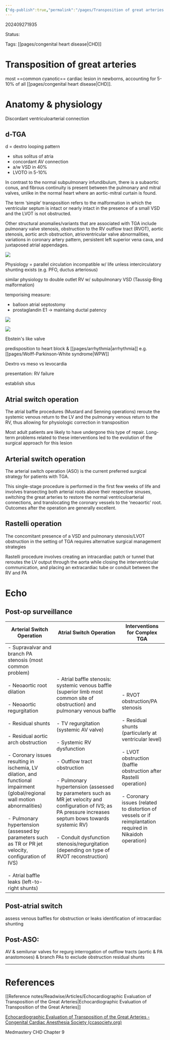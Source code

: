 ```yaml
---
{"dg-publish":true,"permalink":"/pages/Transposition of great arteries (conflicted)/"}
---
```



202409271935

Status: 

Tags: [[pages/congenital heart disease\|CHD]]

# Transposition of great arteries
most ==common cyanotic== cardiac lesion in newborns, accounting for 5-10% of all [[pages/congenital heart disease\|CHD]].

# Anatomy & physiology
Discordant ventriculoarterial connection

## d-TGA
d = dextro looping pattern
- situs solitus of atria
- concordant AV connection
- a/w VSD in 40%
- LVOTO in 5-10%

In contrast to the normal subpulmonary infundibulum, there is a subaortic conus, and fibrous continuity is present between the pulmonary and mitral valves, unlike in the normal heart where an aortic-mitral curtain is found.

The term ‘simple’ transposition refers to the malformation in which the ventricular septum is intact or nearly intact in the presence of a small VSD and the LVOT is not obstructed.

Other structural anomalies/variants that are associated with TGA include pulmonary valve stenosis, obstruction to the RV outflow tract (RVOT), aortic stenosis, aortic arch obstruction, atrioventricular valve abnormalities, variations in coronary artery pattern, persistent left superior vena cava, and juxtaposed atrial appendages.

![](https://i.imgur.com/hyQFbm5.png)

Physiology = parallel circulation
incompatible w/ life unless intercirculatory shunting exists (e.g. PFO, ductus arteriosus)

similar physiology to double outlet RV w/ subpulmonary VSD (Taussig-Bing malformation)

temporising measure:
- balloon atrial septostomy
- prostaglandin E1 → maintaing ductal patency

![](https://i.imgur.com/utLlclb.png)

![](https://i.imgur.com/ya5PKff.png)

Ebstein's like valve

predisposition to heart block & [[pages/arrhythmia\|arrhythmia]] e.g. [[pages/Wolff-Parkinson-White syndrome\|WPW]]

Dextro vs meso vs levocardia

presentation: RV failure

establish situs


## Atrial switch operation
The atrial baffle procedures (Mustard and Senning operations) reroute the systemic venous return to the LV and the pulmonary venous return to the RV, thus allowing for physiologic correction in transposition

Most adult patients are likely to have undergone this type of repair. Long-term problems related to these interventions led to the evolution of the surgical approach for this lesion


## Arterial switch operation
The arterial switch operation (ASO) is the current preferred surgical strategy for patients with TGA.

This single-stage procedure is performed in the first few weeks of life and involves transecting both arterial roots above their respective sinuses, switching the great arteries to restore the normal ventriculoarterial connections, and translocating the coronary vessels to the ‘neoaortic’ root. Outcomes after the operation are generally excellent.

## Rastelli operation
The concomitant presence of a VSD and pulmonary stenosis/LVOT obstruction in the setting of TGA requires alternative surgical management strategies

Rastelli procedure involves creating an intracardiac patch or tunnel that reroutes the LV output through the aorta while closing the interventricular communication, and placing an extracardiac tube or conduit between the RV and PA


# Echo
## Post-op surveillance

| **Arterial Switch Operation**                                                                                                                                                                                                                                                                                                                                                                                                                                                                       | **Atrial Switch Operation**                                                                                                                                                                                                                                                                                                                                                                                                                                                                                       | **Interventions for Complex TGA**                                                                                                                                                                                                                                                   |
| --------------------------------------------------------------------------------------------------------------------------------------------------------------------------------------------------------------------------------------------------------------------------------------------------------------------------------------------------------------------------------------------------------------------------------------------------------------------------------------------------- | ----------------------------------------------------------------------------------------------------------------------------------------------------------------------------------------------------------------------------------------------------------------------------------------------------------------------------------------------------------------------------------------------------------------------------------------------------------------------------------------------------------------- | ----------------------------------------------------------------------------------------------------------------------------------------------------------------------------------------------------------------------------------------------------------------------------------- |
| - Supravalvar and branch PA stenosis (most common problem)<br><br>- Neoaortic root dilation<br><br>- Neoaortic regurgitation<br><br>- Residual shunts<br><br>- Residual aortic arch obstruction<br><br>- Coronary issues resulting in ischemia, LV dilation, and functional impairment (global/regional wall motion abnormalities)<br><br>- Pulmonary hypertension (assessed by parameters such as TR or PR jet velocity, configuration of IVS)<br><br>- Atrial baffle leaks (left-to-right shunts) | - Atrial baffle stenosis: systemic venous baffle (superior limb most common site of obstruction) and pulmonary venous baffle<br><br>- TV regurgitation (systemic AV valve)<br><br>- Systemic RV dysfunction<br><br>- Outflow tract obstruction<br><br>- Pulmonary hypertension (assessed by parameters such as MR jet velocity and configuration of IVS; as PA pressure increases septum bows towards systemic RV)<br><br>- Conduit dysfunction stenosis/regurgitation (depending on type of RVOT reconstruction) | - RVOT obstruction/PA stenosis<br><br>- Residual shunts (particularly at ventricular level)<br><br>- LVOT obstruction (baffle obstruction after Rastelli operation)<br><br>- Coronary issues (related to distortion of vessels or if reimplantation required in Nikaidoh operation) |

## Post-atrial switch
assess venous baffles for obstruction or leaks
identification of intracardiac shunting

## Post-ASO:
AV & semilunar valves for regurg
interrogation of outflow tracts (aortic & PA anastomoses) & branch PAs to exclude obstruction
residual shunts


___
# References
[[Reference notes/Readwise/Articles/Echocardiographic Evaluation of Transposition of the Great Arteries\|Echocardiographic Evaluation of Transposition of the Great Arteries]]

[Echocardiographic Evaluation of Transposition of the Great Arteries - Congenital Cardiac Anesthesia Society (ccasociety.org)](https://ccasociety.org/education/echoimage/echocardiographic-evaluation-of-transposition-of-the-great-arteries/)

Medmastery CHD Chapter 9